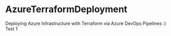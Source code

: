 # AzureTerraformDeployment
Deploying Azure Infrastructure with Terraform via Azure DevOps Pipelines :)
Test 1